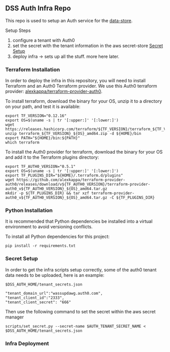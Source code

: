 ## DSS Auth Infra Repo

This repo is used to setup an Auth service for the [data-store](https://github.com/databiosphere/data-store).

Setup Steps

1. configure a tenant with Auth0
1. set the secret with the tenant information in the aws secret-store [Secret Setup](#Secret-Setup)
1. deploy infra -> sets up all the stuff. more here later. 


### Terraform Installation

In order to deploy the infra in this repository, you will need to install Terraform and an Auth0 Terraform
provider. We use this Auth0 terraform provider: [alexkappa/terraform-provider-auth0](https://github.com/alexkappa/terraform-provider-auth0).

To install terraform, download the binary for your OS, unzip it to a directory on your path, and test it is available:

```
export TF_VERSION="0.12.16"
export OS=$(uname -s | tr '[:upper:]' '[:lower:]')
wget https://releases.hashicorp.com/terraform/${TF_VERSION}/terraform_${TF_VERSION}_${OS}_amd64.zip
unzip terraform_${TF_VERSION}_${OS}_amd64.zip -d ${HOME}/bin
export PATH="${HOME}/bin:${PATH}"
which terraform
```

To install the Auth0 provider for terraform, download the binary for your OS and add it to the Terraform plugins
directory:

```
export TF_AUTH0_VERSION="0.5.1"
export OS=$(uname -s | tr '[:upper:]' '[:lower:]')
export TF_PLUGINS_DIR="${HOME}/.terraform.d/plugins"
wget https://github.com/alexkappa/terraform-provider-auth0/releases/download/v${TF_AUTH0_VERSION}/terraform-provider-auth0_v${TF_AUTH0_VERSION}_${OS}_amd64.tar.gz
mkdir -p ${TF_PLUGINS_DIR} && tar xzf terraform-provider-auth0_v${TF_AUTH0_VERSION}_${OS}_amd64.tar.gz -C ${TF_PLUGINS_DIR}
```


### Python Installation

It is recommended that Python dependencies be installed into a virtual environment to avoid versioning conflicts.

To install all Python dependencies for this project:

```
pip install -r requirements.txt
```


### Secret Setup

In order to get the infra scripts setup correctly, some of the auth0 tenant data needs to be uploaded, here is an example:

`$DSS_AUTH_HOME/tenant_secrets.json`
```
"tenant_domain_url":"wassupdawg.auth0.com",
"tenant_client_id":"2333",
"tenant_client_secret": "666"
```
Then use the following command to set the secret within the aws secret manager
```
scripts/set_secret.py --secret-name $AUTH_TENANT_SECRET_NAME < $DSS_AUTH_HOME/tenant_secrets.json   
```

### Infra Deployment



